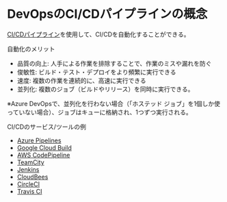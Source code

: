# DevOpsのCI/CDパイプラインの概念

[CI/CDパイプライン](https://docs.microsoft.com/ja-jp/azure/devops/pipelines/get-started/key-pipelines-concepts?view=azure-devops)を使用して、CI/CDを自動化することができる。

自動化のメリット
- 品質の向上: 人手による作業を排除することで、作業のミスや漏れを防ぐ
- 俊敏性: ビルド・テスト・デプロイをより頻繁に実行できる
- 速度: 複数の作業を連続的に、高速に実行できる
- 並列化: 複数のジョブ（ビルドやリリース）を同時に実行できる。

※Azure DevOpsで、並列化を行わない場合（「ホステッド ジョブ」を1個しか使っていない場合）、ジョブはキューに格納され、1つずつ実行される。

CI/CDのサービス/ツールの例
- [Azure Pipelines](https://docs.microsoft.com/ja-jp/azure/devops/pipelines/get-started/what-is-azure-pipelines?view=azure-devops)
- [Google Cloud Build](https://cloud.google.com/build?hl=ja)
- [AWS CodePipeline](https://aws.amazon.com/jp/codepipeline/)
- [TeamCity](https://www.jetbrains.com/ja-jp/teamcity/)
- [Jenkins](https://www.jenkins.io/)
- [CloudBees](https://cloudbees.techmatrix.jp/)
- [CircleCI](https://circleci.com/ja/)
- [Travis CI](https://travis-ci.org/)
